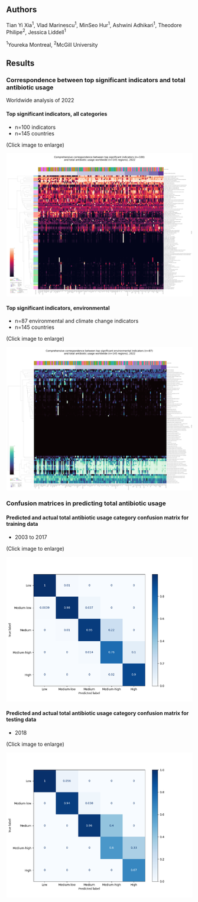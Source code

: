 ## Authors
Tian Yi Xia<sup>1</sup>, Vlad Marinescu<sup>1</sup>, MinSeo Hur<sup>1</sup>, Ashwini Adhikari<sup>1</sup>, Theodore Philipe<sup>2</sup>, Jessica Liddell<sup>1</sup>   

<sup>1</sup>Youreka Montreal, <sup>2</sup>McGill University

## Results
### Correspondence between top significant indicators and total antibiotic usage
Worldwide analysis of 2022

#### Top significant indicators, all categories
- n=100 indicators
- n=145 countries

(Click image to enlarge)

[![Clustermap of top 100 indicators](https://raw.githubusercontent.com/ThatAquarel/health/total_antibiotic_usage/visualizations/heatmap_top100.png)](https://raw.githubusercontent.com/ThatAquarel/health/total_antibiotic_usage/visualizations/heatmap_top100.png)

#### Top significant indicators, environmental
- n=87 environmental and climate change indicators
- n=145 countries

(Click image to enlarge)

[![Clustermap of top 100 environmental indicators](https://raw.githubusercontent.com/ThatAquarel/health/total_antibiotic_usage/visualizations/heatmap_env.png)](https://raw.githubusercontent.com/ThatAquarel/health/total_antibiotic_usage/visualizations/heatmap_env.png)

### Confusion matrices in predicting total antibiotic usage
#### Predicted and actual total antibiotic usage category confusion matrix for training data
- 2003 to 2017

(Click image to enlarge)

[![Confusion matrix of testing prediction](https://raw.githubusercontent.com/ThatAquarel/health/total_antibiotic_usage/prediction/results/2003-2017_confusion_matrix_pred.png)](https://raw.githubusercontent.com/ThatAquarel/health/total_antibiotic_usage/prediction/results/2003-2017_confusion_matrix_pred.png)

#### Predicted and actual total antibiotic usage category confusion matrix for testing data
- 2018

(Click image to enlarge)

[![Confusion matrix of testing prediction](https://raw.githubusercontent.com/ThatAquarel/health/total_antibiotic_usage/prediction/results/2018_confusion_matrix_pred.png)](https://raw.githubusercontent.com/ThatAquarel/health/total_antibiotic_usage/prediction/results/2018_confusion_matrix_pred.png)
